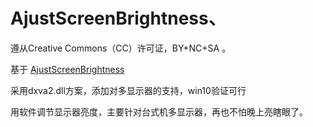 # AjustScreenBrightness、
遵从Creative Commons（CC）许可证，BY+NC+SA 。

基于 [AjustScreenBrightness](https://github.com/CHNMaxGor/AjustScreenBrightness)

采用dxva2.dll方案，添加对多显示器的支持，win10验证可行

用软件调节显示器亮度，主要针对台式机多显示器，再也不怕晚上亮瞎眼了。
